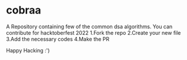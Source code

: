 # cobraa
 A Repository containing few of the common dsa algorithms.
 You can contribute for hacktoberfest 2022 
1.Fork the repo
2.Create your new file 
3.Add the necessary codes
4.Make the PR

Happy Hacking :')

